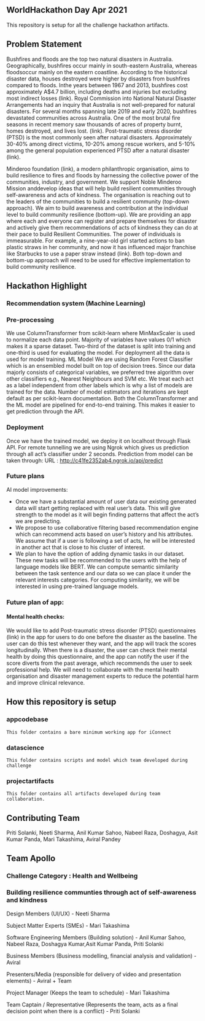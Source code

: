 
## WorldHackathon Day Apr 2021

This repository is setup for all the challenge hackathon artifacts.

## Problem Statement

Bushfires and floods are the top two natural disasters in Australia. Geographically, bushfires occur mainly in south-eastern Australia, whereas floodsoccur mainly on the eastern coastline. According to the historical disaster data, houses destroyed were higher by disasters from bushfires compared to floods. Inthe years between 1967 and 2013, bushfires cost approximately A$4.7 billion, including deaths and injuries but excluding most indirect losses (link). Royal Commission into National Natural Disaster Arrangements had an inquiry that Australia is not well-prepared for natural disasters.  For several months spanning late 2019 and early 2020, bushfires devastated communities across Australia. One of the most brutal fire seasons in recent memory saw thousands of acres of property burnt, homes destroyed, and lives lost. (link). Post-traumatic stress disorder (PTSD) is the most commonly seen after natural disasters. Approximately 30-40% among direct victims, 10-20% among rescue workers, and 5-10% among the general population experienced PTSD after a natural disaster (link). 

Minderoo foundation (link), a modern philanthropic organisation, aims to build resilience to fires and floods by harnessing the collective power of the communities, industry, and government. We support Noble Minderoo Mission anddevelop ideas that will help build resilient communities through self-awareness and acts of kindness. The organisation is reaching out to the leaders of the communities to build a resilient community (top-down approach). We aim to build awareness and contribution at the individual level to build community resilience (bottom-up).  We are providing an app where each and everyone can register and prepare themselves for disaster and actively give them 
recommendations of acts of kindness they can do at their pace to build Resilient Communities. The power of individuals is immeasurable. For example, a nine-year-old girl started actions to ban plastic straws in her community, and now it has influenced major franchise like Starbucks to use a paper straw instead (link). Both top-down and bottom-up approach will need to be used for effective implementation to build community resilience. 

## Hackathon Highlight
### Recommendation system (Machine Learning)
### Pre-processing
We use ColumnTransformer from scikit-learn where MinMaxScaler is used to normalize each data point. Majority of variables have values 0/1 which makes it a sparse dataset. Two-third of the dataset is split into training and one-third is used for evaluating the model. For deployment all the data is used for model training.
ML Model
We are using Random Forest Classifier which is an ensembled model built on top of decision trees. Since our data majorly consists of categorical variables, we preferred tree algorithm over other classifiers e.g., Nearest Neighbours and SVM etc.
We treat each act as a label independent from other labels which is why a list of models are trained for the data. Number of model estimators and iterations are kept default as per scikit-learn documentation.
Both the ColumnTransformer and the ML model are pipelined for end-to-end training. This makes it easier to get prediction through the API.

### Deployment
Once we have the trained model, we deploy it on localhost through Flask API. For remote tunnelling we are using Ngrok which gives us prediction through all act’s classifier under 2 seconds. Prediction from model can be taken through:
URL : http://c41fe2352ab4.ngrok.io/api/predict

### Future plans
AI model improvements:
<ul>
<li> Once we have a substantial amount of user data our existing generated data will start getting replaced with real user’s data. This will give strength to the model as it will begin finding patterns that affect the act’s we are predicting.</li>
<li>We propose to use collaborative filtering based recommendation engine which can recommend acts based on user’s history and his attributes. We assume that if a user is following a set of acts, he will be interested in another act that is close to his cluster of interest.</li>
<li>We plan to have the option of adding dynamic tasks in our dataset. These new tasks will be recommended to the users with the help of language models like BERT. We can compute semantic similarity between the task sentence and our data so we can place it under the relevant interests categories. For computing similarity, we will be interested in using pre-trained language models.</li>
</ul>

### Future plan of app:
#### Mental health checks:
We would like to add Post-traumatic stress disorder (PTSD) questionnaires (link) in the app for users to do one before the disaster as the baseline. The user can do this test whenever they want, and the app will track the scores longitudinally. When there is a disaster, the user can check their mental health by doing this questionnaire, and the app can notify the user if the score diverts from the past average, which recommends the user to seek professional help. We will need to collaborate with the mental health organisation and disaster management experts to reduce the potential harm and improve clinical relevance.

## How this repository is setup

### appcodebase

    This folder contains a bare minimum working app for iConnect
    
### datascience

    This folder contains scripts and model which team developed during challenge

### projectartifacts

    This folder contains all artifacts developed during team collaboration.


## Contributing Team

Priti Solanki, Neeti Sharma, Anil Kumar Sahoo, Nabeel Raza, Doshagya, Asit Kumar Panda, Mari Takashima, Aviral Pandey
    
## Team Apollo 
### Challenge Category : Health and Wellbeing
### Building resilience communties through act of self-awareness and kindness

Design Members (UI/UX) -  Neeti Sharma <br/>

Subject Matter Experts (SMEs) - Mari Takashima <br/>

Software Engineering Members (Building solution) - Anil Kumar Sahoo, Nabeel Raza, Doshagya Kumar,Asit Kumar Panda, Priti Solanki <br/>

Business Members (Business modelling, financial analysis and validation) - Aviral <br />

Presenters/Media (responsible for delivery of video and presentation elements) -  Aviral + Team <br/>

Project Manager (Keeps the team to schedule) - Mari Takashima <br/>

Team Captain / Representative (Represents the team, acts as a final decision point when there is a conflict) - Priti Solanki <br/>
